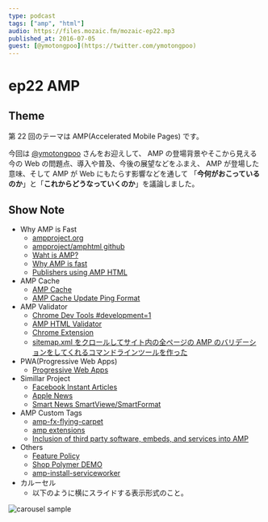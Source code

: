 ```yaml
---
type: podcast
tags: ["amp", "html"]
audio: https://files.mozaic.fm/mozaic-ep22.mp3
published_at: 2016-07-05
guest: [@ymotongpoo](https://twitter.com/ymotongpoo)
---
```


# ep22 AMP

## Theme

第 22 回のテーマは AMP(Accelerated Mobile Pages) です。

今回は [@ymotongpoo](https://twitter.com/ymotongpoo) さんをお迎えして、 AMP の登場背景やそこから見える今の Web の問題点、導入や普及、今後の展望などをふまえ、 AMP が登場した意味、そして AMP が Web にもたらす影響などを通して 「**今何がおこっているのか**」と「**これからどうなっていくのか**」を議論しました。


## Show Note

- Why AMP is Fast
  - [ampproject.org](https://www.ampproject.org/)
  - [ampproject/amphtml github](https://github.com/ampproject/amphtml)
  - [Waht is AMP?](https://www.ampproject.org/docs/get_started/about-amp.html)
  - [Why AMP is fast](https://medium.com/@cramforce/7d2ff1f48597)
  - [Publishers using AMP HTML](https://www.ampproject.org/who/)
- AMP Cache
  - [AMP Cache](https://developers.google.com/amp/cache/)
  - [AMP Cache Update Ping Format](https://developers.google.com/amp/cache/update-ping#update-ping-format)
- AMP Validator
  - [Chrome Dev Tools #development=1](https://www.ampproject.org/docs/guides/validate.html)
  - [AMP HTML Validator](https://github.com/ampproject/amphtml/blob/master/validator/README.md)
  - [Chrome Extension](https://chrome.google.com/webstore/detail/amp-validator/nmoffdblmcmgeicmolmhobpoocbbmknc?hl=ja)
  - [sitemap.xml をクロールしてサイト内の全ページの AMP のバリデーションをしてくれるコマンドラインツールを作った](http://blog.sushi.money/entry/2016/06/23/154827)
- PWA(Progressive Web Apps)
  - [Progressive Web Apps](https://developers.google.com/web/progressive-web-apps/)
- Simillar Project
  - [Facebook Instant Articles](https://instantarticles.fb.com/)
  - [Apple News](http://www.apple.com/news/)
  - [Smart News SmartViewe/SmartFormat](https://www.smartnews.com/smartformat/ja/)
- AMP Custom Tags
  - [amp-fx-flying-carpet](https://www.ampproject.org/docs/reference/extended/amp-fx-flying-carpet.html)
  - [amp extensions](https://github.com/ampproject/amphtml/tree/master/extensions)
  - [Inclusion of third party software, embeds, and services into AMP](https://github.com/ampproject/amphtml/tree/master/3p)
- Others
  - [Feature Policy](https://wicg.github.io/feature-policy/)
  - [Shop Polymer DEMO](https://shop.polymer-project.org/)
  - [amp-install-serviceworker](https://ampbyexample.com/components/amp-install-serviceworker/)
- カルーセル
  - 以下のように横にスライドする表示形式のこと。

![carousel sample](carousel.png#640x1136 "google top news carousel sample")
